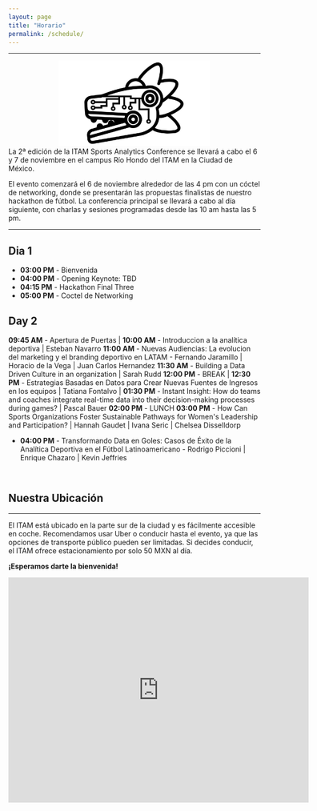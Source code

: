 ```yaml
---
layout: page
title: "Horario"
permalink: /schedule/
---
```

<hr>

<div style="text-align: center;">
    <img src="https://github.com/itam-sports-analytics-conference/itam-sports-analytics-conference.github.io/blob/main/docs/images/official_logo_vectores.png?raw=true" alt="Logo" width="60%" height="60%">
    <br>
</div>
La 2ª edición de la ITAM Sports Analytics Conference se llevará a cabo el 6 y 7 de noviembre en el campus Río Hondo del ITAM en la Ciudad de México.

El evento comenzará el 6 de noviembre alrededor de las 4 pm con un cóctel de networking, donde se presentarán las propuestas finalistas de nuestro hackathon de fútbol. La conferencia principal se llevará a cabo al día siguiente, con charlas y sesiones programadas desde las 10 am hasta las 5 pm.

<hr>

## Dia 1

- **03:00 PM** - Bienvenida
- **04:00 PM** - Opening Keynote: TBD
- **04:15 PM** - Hackathon Final Three
- **05:00 PM** - Coctel de Networking

## Day 2

 **09:45 AM** - Apertura de Puertas |
 **10:00 AM** - Introduccion a la analítica deportiva | Esteban Navarro
 **11:00 AM** - Nuevas Audiencias: La evolucion del marketing y el branding deportivo en LATAM - Fernando Jaramillo | Horacio de la Vega | Juan Carlos Hernandez
 **11:30 AM** - Building a Data Driven Culture in an organization | Sarah Rudd
 **12:00 PM** - BREAK |
 **12:30 PM** - Estrategias Basadas en Datos para Crear Nuevas Fuentes de Ingresos en los equipos | Tatiana Fontalvo | 
 **01:30 PM** - Instant Insight: How do teams and coaches integrate real-time data into their decision-making processes during games? | Pascal Bauer
 **02:00 PM** - LUNCH
 **03:00 PM** - How Can Sports Organizations Foster Sustainable Pathways for Women's Leadership and Participation? | Hannah Gaudet | Ivana Seric | Chelsea Disselldorp
- **04:00 PM** - Transformando Data en Goles: Casos de Éxito de la Analítica Deportiva en el Fútbol Latinoamericano - Rodrigo Piccioni | Enrique Chazaro | Kevin Jeffries

<br>

## Nuestra Ubicación
---

El ITAM está ubicado en la parte sur de la ciudad y es fácilmente accesible en coche. Recomendamos usar Uber o conducir hasta el evento, ya que las opciones de transporte público pueden ser limitadas. Si decides conducir, el ITAM ofrece estacionamiento por solo 50 MXN al día.

**¡Esperamos darte la bienvenida!**


<iframe src="https://www.google.com/maps/embed?pb=!1m18!1m12!1m3!1d3764.572418388279!2d-99.20230928879631!3d19.344351843416934!2m3!1f0!2f0!3f0!3m2!1i1024!2i768!4f13.1!3m3!1m2!1s0x85d200057116a1d1%3A0xeb89056e16e93b4f!2sInstituto%20Tecnol%C3%B3gico%20Aut%C3%B3nomo%20de%20M%C3%A9xico!5e0!3m2!1sen!2sus!4v1720803478790!5m2!1sen!2sus" width="600" height="450" style="border:0;" allowfullscreen="" loading="lazy" referrerpolicy="no-referrer-when-downgrade"></iframe>